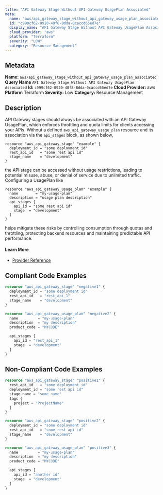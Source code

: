 ```yaml
---
title: "API Gateway Stage Without API Gateway UsagePlan Associated"
meta:
  name: "aws/api_gateway_stage_without_api_gateway_usage_plan_associated"
  id: "c999cf62-0920-40f8-8dda-0caccd66ed7e"
  display_name: "API Gateway Stage Without API Gateway UsagePlan Associated"
  cloud_provider: "aws"
  platform: "Terraform"
  severity: "LOW"
  category: "Resource Management"
---
```

## Metadata
**Name:** `aws/api_gateway_stage_without_api_gateway_usage_plan_associated`
**Query Name** `API Gateway Stage Without API Gateway UsagePlan Associated`
**Id:** `c999cf62-0920-40f8-8dda-0caccd66ed7e`
**Cloud Provider:** aws
**Platform** Terraform
**Severity:** Low
**Category:** Resource Management
## Description
API Gateway stages should always be associated with an API Gateway UsagePlan, which enforces throttling and quota limits for clients accessing your APIs. Without a defined `aws_api_gateway_usage_plan` resource and its association via the `api_stages` block, as shown below,

```
resource "aws_api_gateway_stage" "example" {
  deployment_id = "some deployment id"
  rest_api_id   = "some rest api id"
  stage_name    = "development"
}
```

the API stage can be accessed without usage restrictions, leading to potential misuse, abuse, or denial of service due to unlimited traffic. Configuring a UsagePlan like

```
resource "aws_api_gateway_usage_plan" "example" {
  name        = "my-usage-plan"
  description = "usage plan description"
  api_stages {
    api_id = "some rest api id"
    stage  = "development"
  }
}
```

helps mitigate these risks by controlling consumption through quotas and throttling, protecting backend resources and maintaining predictable API performance.

#### Learn More

 - [Provider Reference](https://registry.terraform.io/providers/hashicorp/aws/latest/docs/resources/api_gateway_stage)


## Compliant Code Examples
```terraform
resource "aws_api_gateway_stage" "negative1" {
  deployment_id = "some deployment id"
  rest_api_id   = "rest_api_1"
  stage_name    = "development"
}

resource "aws_api_gateway_usage_plan" "negative2" {
  name         = "my-usage-plan"
  description  = "my description"
  product_code = "MYCODE"

  api_stages {
    api_id = "rest_api_1"
    stage  = "development"
  }
}

```
## Non-Compliant Code Examples
```terraform
resource "aws_api_gateway_stage" "positive1" {
  rest_api_id   = "some deployment id"
  deployment_id = "some rest api id"
  stage_name = "some name"
  tags {
    project = "ProjectName"
  }
}

resource "aws_api_gateway_stage" "positive2" {
  deployment_id = "some deployment id"
  rest_api_id   = "some rest api id"
  stage_name    = "development"
}

resource "aws_api_gateway_usage_plan" "positive3" {
  name         = "my-usage-plan"
  description  = "my description"
  product_code = "MYCODE"

  api_stages {
    api_id = "another id"
    stage  = "development"
  }
}

```